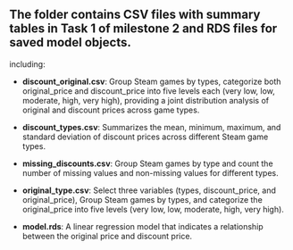 
## The folder contains CSV files with summary tables in Task 1 of milestone 2 and RDS files for saved model objects.

including:

* **discount_original.csv**: Group Steam games by types, categorize both original_price and discount_price into five levels each (very low, low, moderate, high, very high), providing a joint distribution analysis of original and discount prices across game types.

* **discount_types.csv**: Summarizes the mean, minimum, maximum, and standard deviation of discount prices across different Steam game types.

* **missing_discounts.csv**: Group Steam games by type and count the number of missing values and non-missing values for different types.

* **original_type.csv**: Select three variables (types, discount_price, and original_price), Group Steam games by types, and categorize the original_price into five levels (very low, low, moderate, high, very high). 

* **model.rds**: A linear regression model that indicates a relationship between the original price and discount price.